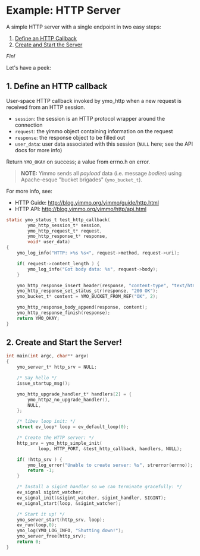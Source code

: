 # Example: HTTP Server

A simple HTTP server with a single endpoint in two easy steps:

1. [Define an HTTP Callback](#1-define-an-http-callback)
2. [Create and Start the Server](#2-create-and-start-the-server)

*Fin!*

Let's have a peek:
<br />

## 1. Define an HTTP callback
User-space HTTP callback invoked by ymo_http when a new request is received
from an HTTP session.

- `session`: the session is an HTTP protocol wrapper around the connection
- `request`: the yimmo object containing information on the request
- `response`: the response object to be filled out
- `user_data`: user data associated with this session (`NULL` here; see the API docs for more info)

Return `YMO_OKAY` on success; a value from errno.h on error.

> **NOTE:** Yimmo sends all _payload_ data (i.e. message _bodies_) using
> Apache-esque "bucket brigades" (`ymo_bucket_t`).

For more info, see:

- HTTP Guide: http://blog.yimmo.org/yimmo/guide/http.html
- HTTP API: http://blog.yimmo.org/yimmo/http/api.html



```C
static ymo_status_t test_http_callback(
        ymo_http_session_t* session,
        ymo_http_request_t* request,
        ymo_http_response_t* response,
        void* user_data)
{
    ymo_log_info("HTTP: >%s %s<", request->method, request->uri);

    if( request->content_length ) {
        ymo_log_info("Got body data: %s", request->body);
    }

    ymo_http_response_insert_header(response, "content-type", "text/html");
    ymo_http_response_set_status_str(response, "200 OK");
    ymo_bucket_t* content = YMO_BUCKET_FROM_REF("OK", 2);

    ymo_http_response_body_append(response, content);
    ymo_http_response_finish(response);
    return YMO_OKAY;
}
```

## 2. Create and Start the Server!


```C
int main(int argc, char** argv)
{
    ymo_server_t* http_srv = NULL;

    /* Say hello */
    issue_startup_msg();

    ymo_http_upgrade_handler_t* handlers[2] = {
        ymo_http2_no_upgrade_handler(),
        NULL,
    };

    /* libev loop init: */
    struct ev_loop* loop = ev_default_loop(0);

    /* Create the HTTP server: */
    http_srv = ymo_http_simple_init(
            loop, HTTP_PORT, &test_http_callback, handlers, NULL);

    if( !http_srv ) {
        ymo_log_error("Unable to create server: %s", strerror(errno));
        return -1;
    }

    /* Install a sigint handler so we can terminate gracefully: */
    ev_signal sigint_watcher;
    ev_signal_init(&sigint_watcher, sigint_handler, SIGINT);
    ev_signal_start(loop, &sigint_watcher);

    /* Start it up! */
    ymo_server_start(http_srv, loop);
    ev_run(loop,0);
    ymo_log(YMO_LOG_INFO, "Shutting down!");
    ymo_server_free(http_srv);
    return 0;
}
```

